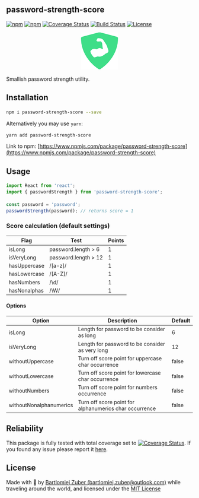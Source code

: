 ## password-strength-score

[![npm](https://img.shields.io/npm/l/hooked-react-stopwatch.svg)](https://www.npmjs.com/package/password-strength-score)
[![npm](https://img.shields.io/bundlephobia/min/use-open-window)](https://www.npmjs.com/package/password-strength-score)
[![Coverage Status](https://coveralls.io/repos/github/bartlomiejzuber/password-strength-score/badge.svg)](https://coveralls.io/github/bartlomiejzuber/password-strength-score)
[![Build Status](https://travis-ci.org/bartlomiejzuber/password-strength-score.svg?branch=master)](https://travis-ci.org/bartlomiejzuber/password-strength-score)
[![License](https://img.shields.io/npm/v/password-strength-score.svg)](https://github.com/bartlomiejzuber/password-strength-score/blob/master/LICENSE)

<p align="center">
  <img src="https://raw.githubusercontent.com/bartlomiejzuber/password-strength-score/master/assets/icon2.png" alt="hook icon"/>
</p>

Smallish password strength utility.

## Installation

```sh
npm i password-strength-score --save
```

Alternatively you may use `yarn`:

```sh
yarn add password-strength-score
```

Link to npm:
[https://www.npmjs.com/package/password-strength-score](https://www.npmjs.com/package/password-strength-score)

## Usage

```javascript
import React from 'react';
import { passwordStrength } from 'password-strength-score';

const password = 'password';
passwordStrength(password); // returns score = 1
```

### Score calculation (default settings)

| Flag         | Test                 | Points |
| ------------ | -------------------- | ------ |
| isLong       | password.length > 6  | 1      |
| isVeryLong   | password.length > 12 | 1      |
| hasUppercase | /[a-z]/              | 1      |
| hasLowercase | /[A-Z]/              | 1      |
| hasNumbers   | /\d/                 | 1      |
| hasNonalphas | /\W/                 | 1      |

#### Options

| Option                  | Description                                            | Default |
| ----------------------- | ------------------------------------------------------ | ------- |
| isLong                  | Length for password to be consider as long             | 6       |
| isVeryLong              | Length for password to be consider as very long        | 12      |
| withoutUppercase        | Turn off score point for uppercase char occurrence     | false   |
| withoutLowercase        | Turn off score point for lowercase char occurrence     | false   |
| withoutNumbers          | Turn off score point for numbers occurrence            | false   |
| withoutNonalphanumerics | Turn off score point for alphanumerics char occurrence | false   |

## Reliability

This package is fully tested with total coverage set to [![Coverage Status](https://coveralls.io/repos/github/bartlomiejzuber/password-strength-score/badge.svg)](https://coveralls.io/github/bartlomiejzuber/use-open-window). If you found any issue please report it [here](https://github.com/bartlomiejzuber/password-strength-score/issues/new).

## License

Made with :sparkling_heart: by [Bartlomiej Zuber (bartlomiej.zuber@outlook.com)](mailto:bartlomiej.zuber@outlook.com) while traveling around the world, and licensed under the [MIT License](LICENSE)
